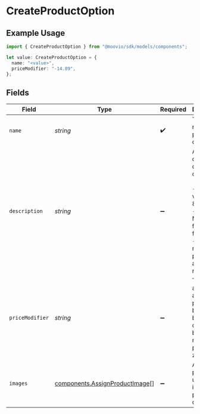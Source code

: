 # CreateProductOption

## Example Usage

```typescript
import { CreateProductOption } from "@moovio/sdk/models/components";

let value: CreateProductOption = {
  name: "<value>",
  priceModifier: "-14.89",
};
```

## Fields

| Field                                                                                                                                             | Type                                                                                                                                              | Required                                                                                                                                          | Description                                                                                                                                       | Example                                                                                                                                           |
| ------------------------------------------------------------------------------------------------------------------------------------------------- | ------------------------------------------------------------------------------------------------------------------------------------------------- | ------------------------------------------------------------------------------------------------------------------------------------------------- | ------------------------------------------------------------------------------------------------------------------------------------------------- | ------------------------------------------------------------------------------------------------------------------------------------------------- |
| `name`                                                                                                                                            | *string*                                                                                                                                          | :heavy_check_mark:                                                                                                                                | The display name of a product option.                                                                                                             |                                                                                                                                                   |
| `description`                                                                                                                                     | *string*                                                                                                                                          | :heavy_minus_sign:                                                                                                                                | A detailed description of the option.<br/><br/>- Must be valid UTF-8 text<br/>- Supports Markdown for formatting<br/>- HTML is not permitted and will be rejected |                                                                                                                                                   |
| `priceModifier`                                                                                                                                   | *string*                                                                                                                                          | :heavy_minus_sign:                                                                                                                                | The adjustment applied to a product's base price by this option. Can be negative, positive, or zero.                                              | -14.89                                                                                                                                            |
| `images`                                                                                                                                          | [components.AssignProductImage](../../models/components/assignproductimage.md)[]                                                                  | :heavy_minus_sign:                                                                                                                                | Assign previously uploaded images to a product or option.                                                                                         |                                                                                                                                                   |